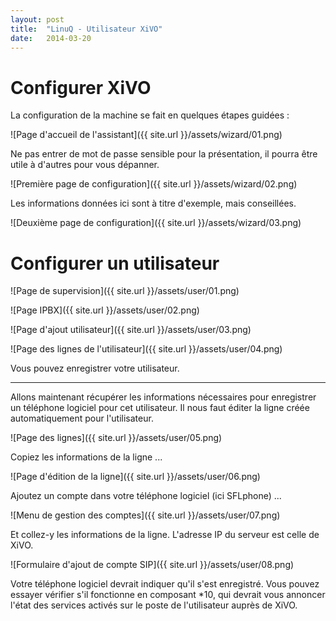 ```yaml
---
layout: post
title:  "LinuQ - Utilisateur XiVO"
date:   2014-03-20
---
```


Configurer XiVO
===============

La configuration de la machine se fait en quelques étapes guidées :

![Page d'accueil de l'assistant]({{ site.url }}/assets/wizard/01.png)

Ne pas entrer de mot de passe sensible pour la présentation, il pourra être
utile à d'autres pour vous dépanner.

![Première page de configuration]({{ site.url }}/assets/wizard/02.png)

Les informations données ici sont à titre d'exemple, mais conseillées.

![Deuxième page de configuration]({{ site.url }}/assets/wizard/03.png)


Configurer un utilisateur
=========================

![Page de supervision]({{ site.url }}/assets/user/01.png)

![Page IPBX]({{ site.url }}/assets/user/02.png)

![Page d'ajout utilisateur]({{ site.url }}/assets/user/03.png)

![Page des lignes de l'utilisateur]({{ site.url }}/assets/user/04.png)

Vous pouvez enregistrer votre utilisateur.

-------------------------------------------------------------------------------

Allons maintenant récupérer les informations nécessaires pour enregistrer un
téléphone logiciel pour cet utilisateur. Il nous faut éditer la ligne créée
automatiquement pour l'utilisateur.

![Page des lignes]({{ site.url }}/assets/user/05.png)

Copiez les informations de la ligne ...

![Page d'édition de la ligne]({{ site.url }}/assets/user/06.png)

Ajoutez un compte dans votre téléphone logiciel (ici SFLphone) ...

![Menu de gestion des comptes]({{ site.url }}/assets/user/07.png)

Et collez-y les informations de la ligne. L'adresse IP du serveur est celle de XiVO.

![Formulaire d'ajout de compte SIP]({{ site.url }}/assets/user/08.png)

Votre téléphone logiciel devrait indiquer qu'il s'est enregistré. Vous pouvez
essayer vérifier s'il fonctionne en composant *10, qui devrait vous annoncer
l'état des services activés sur le poste de l'utilisateur auprès de XiVO.
